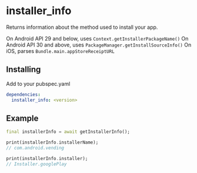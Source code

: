 # installer_info

Returns information about the method used to install your app.

On Android API 29 and below, uses `Context.getInstallerPackageName()`
On Android API 30 and above, uses `PackageManager.getInstallSourceInfo()`
On iOS, parses `Bundle.main.appStoreReceiptURL`


Installing
----------

Add to your pubspec.yaml

```yaml
dependencies:
  installer_info: <version>
```


Example
-------
```dart
final installerInfo = await getInstallerInfo();

print(installerInfo.installerName);
// com.android.vending

print(installerInfo.installer);
// Installer.googlePlay
```
